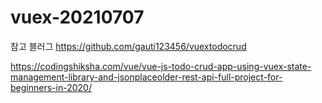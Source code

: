 # vuex-20210707

참고 블러그
https://github.com/gauti123456/vuextodocrud

https://codingshiksha.com/vue/vue-js-todo-crud-app-using-vuex-state-management-library-and-jsonplaceolder-rest-api-full-project-for-beginners-in-2020/
